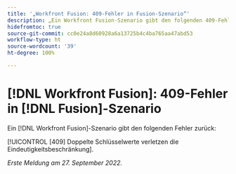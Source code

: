 ```yaml
---
title: '„Workfront Fusion: 409-Fehler in Fusion-Szenario“'
description: „Ein Workfront Fusion-Szenario gibt den folgenden 409-Fehler zurück. Doppelte Schlüsselwerte verletzen die Eindeutigkeitsbeschränkung.“
hidefromtoc: true
source-git-commit: cc0e24a8d60928a6a13725b4c4ba765aa47abd53
workflow-type: ht
source-wordcount: '39'
ht-degree: 100%

---
```



# [!DNL Workfront Fusion]: 409-Fehler in [!DNL Fusion]-Szenario

Ein [!DNL Workfront Fusion]-Szenario gibt den folgenden Fehler zurück:

[!UICONTROL [409] Doppelte Schlüsselwerte verletzen die Eindeutigkeitsbeschränkung].

_Erste Meldung am 27. September 2022._

